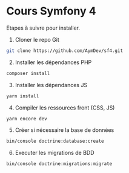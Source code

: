 # Cours Symfony 4

Etapes à suivre pour installer.

1) Cloner le repo Git
```sh
git clone https://github.com/AymDev/sf4.git
```

2) Installer les dépendances PHP
```sh
composer install
```

3) Installer les dépendances JS
```sh
yarn install
```

4) Compiler les ressources front (CSS, JS)
```sh
yarn encore dev
```

5) Créer si nécessaire la base de données
```sh
bin/console doctrine:database:create
```

6) Executer les migrations de BDD
```sh
bin/console doctrine:migrations:migrate
```